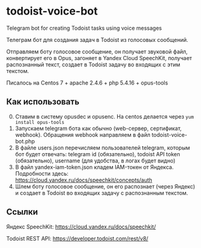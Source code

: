 # todoist-voice-bot
Telegram bot for creating Todoist tasks using voice messages

Телеграм бот для создания задач в Todoist из голосовых сообщений.

Отправляем боту голосовое сообщение, он получает звуковой файл, конвертирует его в Opus, загоняет в Yandex Cloud SpeechKit, получает распознанный текст, создает в Todoist задачу во входящих с этим текстом.

Писалось на Centos 7 + apache 2.4.6 + php 5.4.16 + opus-tools

## Как использовать
0. Ставим в систему opusdec и opusenc. На centos делается через `yum install opus-tools`
1. Запускаем telegram бота как обычно (web-сервер, сертификат, webhook). Обращения webhook направляем в файл todoist-voice-bot.php
2. В файле users.json перечисляем пользователей telegram, которым бот будет отвечать: telegram id (обязательно), todoist API token (обязательно), username (для удобства, в логах будет видно)
3. В файл yandex-iam-token.json кладем IAM-токен от Яндекса. Подробности здесь: https://cloud.yandex.ru/docs/speechkit/concepts/auth
4. Шлем боту голосовое сообщение, он его распознает (через Яндекс) и создает в Todoist во входящих задачу с распознанным текстом.

## Ссылки
Яндекс SpeechKit: https://cloud.yandex.ru/docs/speechkit/

Todoist REST API: https://developer.todoist.com/rest/v8/
